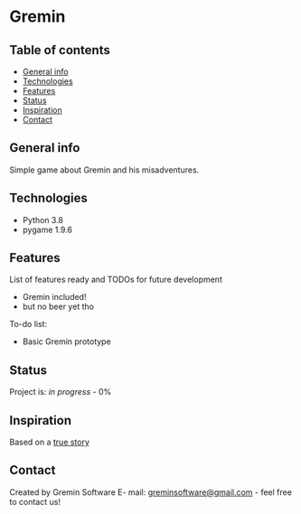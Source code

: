 # Gremin 

## Table of contents
* [General info](#general-info)
* [Technologies](#technologies)
* [Features](#features)
* [Status](#status)
* [Inspiration](#inspiration)
* [Contact](#contact)

## General info
Simple game about Gremin and his misadventures. 


## Technologies
* Python 3.8
* pygame 1.9.6

## Features
List of features ready and TODOs for future development
* Gremin included!
* but no beer yet tho

To-do list:
* Basic Gremin prototype

## Status
Project is: _in progress_ - 0%

## Inspiration
Based on a [true story](https://www.youtube.com/watch?v=5hpi2bpGHp0)

## Contact
Created by Gremin Software
E- mail: greminsoftware@gmail.com - feel free to contact us!